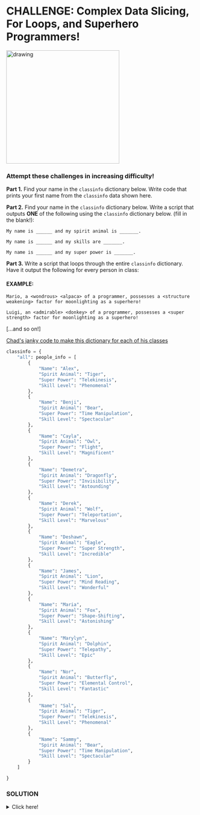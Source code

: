 # CHALLENGE: Complex Data Slicing, For Loops, and Superhero Programmers!

<img src="https://simpleprogrammer.com/wp-content/uploads/2019/04/programmer-hero.png" alt="drawing" width="300"/>

### Attempt these challenges in increasing difficulty!

**Part 1.** Find your name in the `classinfo` dictionary below. Write code that prints your first name from the `classinfo` data shown here.

**Part 2.** Find your name in the `classinfo` dictionary below.  Write a script that outputs **ONE** of the following using the `classinfo` dictionary below. (fill in the blank!):

	My name is ______ and my spirit animal is _______.

	My name is ______ and my skills are _______.

	My name is ______ and my super power is _______.


**Part 3.** Write a script that loops through the entire `classinfo` dictionary. Have it output the following for every person in class:

#### EXAMPLE:
	

    Mario, a <wondrous> <alpaca> of a programmer, possesses a <structure weakening> factor for moonlighting as a superhero!
    
    Luigi, an <admirable> <donkey> of a programmer, possesses a <super strength> factor for moonlighting as a superhero!

[...and so on!]

[Chad's janky code to make this dictionary for each of his classes](https://github.com/csfeeser/Python/blob/master/solutions/classinfomaker.py)

```python
classinfo = {
    "all": people_info = [
	    {
	        "Name": "Alex",
	        "Spirit Animal": "Tiger",
	        "Super Power": "Telekinesis",
	        "Skill Level": "Phenomenal"
	    },
	    {
	        "Name": "Benji",
	        "Spirit Animal": "Bear",
	        "Super Power": "Time Manipulation",
	        "Skill Level": "Spectacular"
	    },
	    {
	        "Name": "Cayla",
	        "Spirit Animal": "Owl",
	        "Super Power": "Flight",
	        "Skill Level": "Magnificent"
	    },
	    {
	        "Name": "Demetra",
	        "Spirit Animal": "Dragonfly",
	        "Super Power": "Invisibility",
	        "Skill Level": "Astounding"
	    },
	    {
	        "Name": "Derek",
	        "Spirit Animal": "Wolf",
	        "Super Power": "Teleportation",
	        "Skill Level": "Marvelous"
	    },
	    {
	        "Name": "Deshawn",
	        "Spirit Animal": "Eagle",
	        "Super Power": "Super Strength",
	        "Skill Level": "Incredible"
	    },
	    {
	        "Name": "James",
	        "Spirit Animal": "Lion",
	        "Super Power": "Mind Reading",
	        "Skill Level": "Wonderful"
	    },
	    {
	        "Name": "Maria",
	        "Spirit Animal": "Fox",
	        "Super Power": "Shape-Shifting",
	        "Skill Level": "Astonishing"
	    },
	    {
	        "Name": "Marylyn",
	        "Spirit Animal": "Dolphin",
	        "Super Power": "Telepathy",
	        "Skill Level": "Epic"
	    },
	    {
	        "Name": "Nor",
	        "Spirit Animal": "Butterfly",
	        "Super Power": "Elemental Control",
	        "Skill Level": "Fantastic"
	    },
	    {
	        "Name": "Sal",
	        "Spirit Animal": "Tiger",
	        "Super Power": "Telekinesis",
	        "Skill Level": "Phenomenal"
	    },
	    {
	        "Name": "Sammy",
	        "Spirit Animal": "Bear",
	        "Super Power": "Time Manipulation",
	        "Skill Level": "Spectacular"
	    }
	]

}
```


### SOLUTION

<details>
<summary>Click here!</summary>
	
```python
# parts 1 and 2
name= classinfo["all"][2]["name"]
power= classinfo["all"][2]["super power"]

print(name, "has the power of", power)

# part 3
for x in classinfo["all"]:
    name= x["name"]
    skill= x["skill level"]
    power= x["super power"]
    animal= x["spirit animal"]

    # Mario, a <wondrous> <alpaca> of a programmer, possesses a <structure weakening> factor for moonlighting as a superhero!
    print(f"{name}, a {skill} {animal} of a programmer, possesses a {power} factor for moonlighting as a superhero!")
```

</details>
